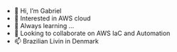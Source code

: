 - 👋 Hi, I’m Gabriel
- 👀 Interested in AWS cloud
- 🌱 Always learning ...
- 💞️ Looking to collaborate on AWS IaC and Automation
- 📫 Brazilian Livin in Denmark

<!---
ecomgabrielb/ecomgabrielb is a ✨ special ✨ repository because its `AboutMe.md` (this file) appears on your GitHub profile.
You can click the Preview link to take a look at your changes.
--->
